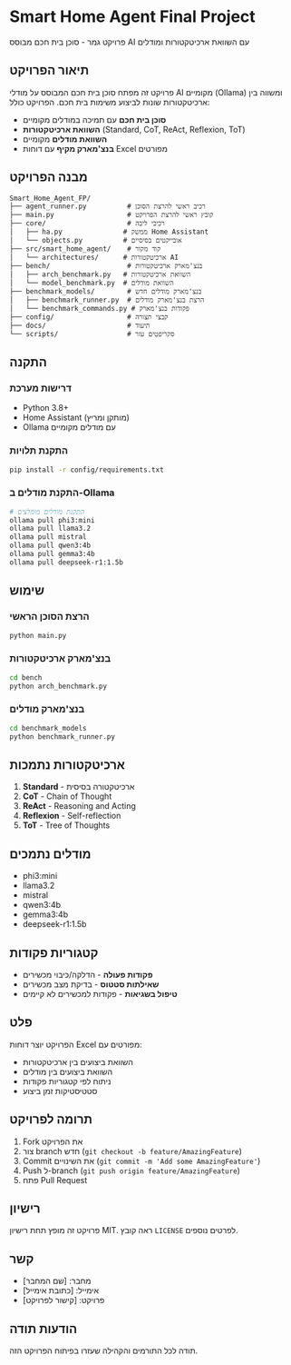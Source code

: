 # Smart Home Agent Final Project

פרויקט גמר - סוכן בית חכם מבוסס AI עם השוואת ארכיטקטורות ומודלים

## תיאור הפרויקט

פרויקט זה מפתח סוכן בית חכם המבוסס על מודלי AI מקומיים (Ollama) ומשווה בין ארכיטקטורות שונות לביצוע משימות בית חכם. הפרויקט כולל:

- **סוכן בית חכם** עם תמיכה במודלים מקומיים
- **השוואת ארכיטקטורות** (Standard, CoT, ReAct, Reflexion, ToT)
- **השוואת מודלים** מקומיים
- **בנצ'מארק מקיף** עם דוחות Excel מפורטים

## מבנה הפרויקט

```
Smart_Home_Agent_FP/
├── agent_runner.py          # רכיב ראשי להרצת הסוכן
├── main.py                  # קובץ ראשי להרצת הפרויקט
├── core/                    # רכיבי ליבה
│   ├── ha.py               # ממשק Home Assistant
│   └── objects.py          # אובייקטים בסיסיים
├── src/smart_home_agent/    # קוד מקור
│   └── architectures/      # ארכיטקטורות AI
├── bench/                   # בנצ'מארק ארכיטקטורות
│   ├── arch_benchmark.py   # השוואת ארכיטקטורות
│   └── model_benchmark.py  # השוואת מודלים
├── benchmark_models/        # בנצ'מארק מודלים חדש
│   ├── benchmark_runner.py  # הרצת בנצ'מארק מודלים
│   └── benchmark_commands.py # פקודות בנצ'מארק
├── config/                  # קבצי תצורה
├── docs/                    # תיעוד
└── scripts/                 # סקריפטים עזר
```

## התקנה

### דרישות מערכת

- Python 3.8+
- Home Assistant (מותקן ומריץ)
- Ollama עם מודלים מקומיים

### התקנת תלויות

```bash
pip install -r config/requirements.txt
```

### התקנת מודלים ב-Ollama

```bash
# התקנת מודלים מומלצים
ollama pull phi3:mini
ollama pull llama3.2
ollama pull mistral
ollama pull qwen3:4b
ollama pull gemma3:4b
ollama pull deepseek-r1:1.5b
```

## שימוש

### הרצת הסוכן הראשי

```bash
python main.py
```

### בנצ'מארק ארכיטקטורות

```bash
cd bench
python arch_benchmark.py
```

### בנצ'מארק מודלים

```bash
cd benchmark_models
python benchmark_runner.py
```

## ארכיטקטורות נתמכות

1. **Standard** - ארכיטקטורה בסיסית
2. **CoT** - Chain of Thought
3. **ReAct** - Reasoning and Acting
4. **Reflexion** - Self-reflection
5. **ToT** - Tree of Thoughts

## מודלים נתמכים

- phi3:mini
- llama3.2
- mistral
- qwen3:4b
- gemma3:4b
- deepseek-r1:1.5b

## קטגוריות פקודות

- **פקודות פעולה** - הדלקה/כיבוי מכשירים
- **שאילתות סטטוס** - בדיקת מצב מכשירים
- **טיפול בשגיאות** - פקודות למכשירים לא קיימים

## פלט

הפרויקט יוצר דוחות Excel מפורטים עם:

- השוואת ביצועים בין ארכיטקטורות
- השוואת ביצועים בין מודלים
- ניתוח לפי קטגוריות פקודות
- סטטיסטיקות זמן ביצוע

## תרומה לפרויקט

1. Fork את הפרויקט
2. צור branch חדש (`git checkout -b feature/AmazingFeature`)
3. Commit את השינויים (`git commit -m 'Add some AmazingFeature'`)
4. Push ל-branch (`git push origin feature/AmazingFeature`)
5. פתח Pull Request

## רישיון

פרויקט זה מופץ תחת רישיון MIT. ראה קובץ `LICENSE` לפרטים נוספים.

## קשר

- מחבר: [שם המחבר]
- אימייל: [כתובת אימייל]
- פרויקט: [קישור לפרויקט]

## הודעות תודה

תודה לכל התורמים והקהילה שעזרו בפיתוח הפרויקט הזה.
